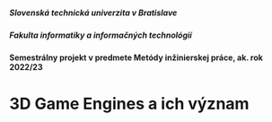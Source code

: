 ##### Slovenská technická univerzita v Bratislave  
##### Fakulta informatiky a informačných technológií     
#### Semestrálny projekt v predmete Metódy inžinierskej práce, ak. rok 2022/23
# 3D Game Engines a ich význam